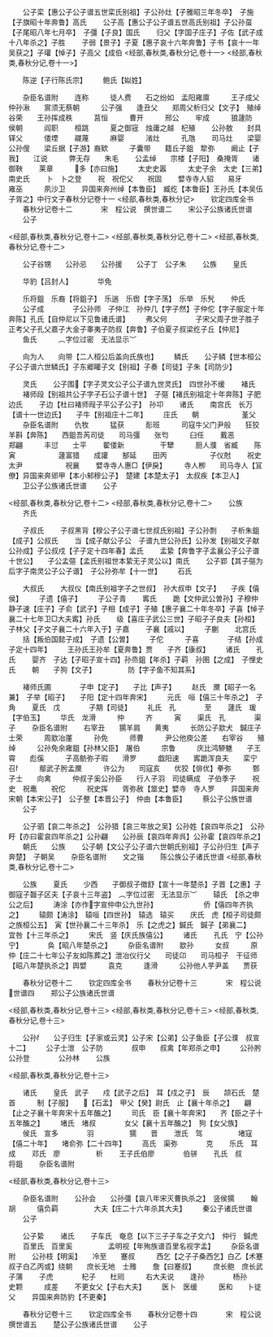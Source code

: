 <!-- { "loadSidebar": true } -->
　　公子栾【惠公子公子谱五世栾氏别祖】子公孙灶【子雅昭三年冬卒】　子施【子旗昭十年奔鲁】高氏
　　公子高【惠公子公子谱五世高氏别祖】子公孙虿【子尾昭八年七月卒】　子彊【子良】国氏
　　归父【字国子庄子】子佐【武子成十八年杀之】子胜
　　子弱【景子】子夏【惠子哀十六年奔鲁】子书【哀十一年吴获之】子瓘【悼子】子高父【成伯
<经部,春秋类,春秋分记,卷十一>
<经部,春秋类,春秋分记,卷十一>】

　　陈逆【子行陈氏宗】
　　鲍氏【姒姓】

　　杂臣名谱附
　　连称　　　徒人费　　石之纷如　孟阳雍廪　　　王子成父　仲孙湫　　賔须无蔡朝　　　公子强　　逢丑父　　郑周父析归父【文子】　殖绰　　　谷荣　　王孙挥成秩　　　莒恒　　　曹开　　　邢公
　　牢成　　　狼蘧防　　侯朝　　　阎职
　　桓跳　　　夏之御宼　烛庸之越　杞殖
　　公孙敖　　封具　　　铎父　　　偻堙
　　鬷蔑　　　麻婴　　　渻灶　　　孔虺
　　司马灶　　梁婴　　　公孙傁　　梁丘据【子游】裔欵　　　子囊带　　籍丘子鉏　犂弥
　　阚止【子我】　　江说　　　弊无存　　朱毛
　　公孟绰　　宗楼【子阳】　桑掩胥　　诸御鞅
　　莱章　　　多【亦曰施】
　　太史史嚣　　　太史子余　太史【三弟】　　南史氏
　　卜　卜之登
　　祝　祝佗父　　祝固
　　嬖寺寺人貂　　易牙　　　雍巫　　　夙沙卫
　　异国来奔州绰【本鲁臣】　臧纥【本鲁臣】王孙氏【本吴伍子胥之】中行文子春秋分记卷十一
<经部,春秋类,春秋分记>
　　钦定四库全书
　　春秋分记卷十二　　　　宋　程公说　撰世谱二
　　宋公子公族诸氏世谱
　　公子

<经部,春秋类,春秋分记,卷十二>
<经部,春秋类,春秋分记,卷十二>
<经部,春秋类,春秋分记,卷十二>

　　公子谷甥　　公孙忌　　公孙援　　公子丁　公子朱
　　公族
　　皇氏



　　华豹【吕封人】　　　　华免

　　乐将鉏　乐裔【将鉏子】　乐遄　乐辔【字子荡】　乐举　乐髠
　　仲氏
　　公子成　　　　子公孙师　子仲江　孙仲几【字子然】子仲佗【字子服定十年奔陈】孔氏【自仲尼以下见鲁诸氏谱】
　　弗父何　　　　子宋父周子世子胜子正考父子孔父嘉子大金子睾夷子防叔【奔鲁】子伯夏子叔梁纥子丘【仲尼】
　　鱼氏　　　︵字位过密　无法显示︶

　　向为人　　向带【二人桓公后盖向氏族也】
　　鳞氏
　　公子鳞【世本桓公子公子谱六世鳞氏】子东郷矔子文【别祖】子奏【司徒】子朱【司防少】

　　灵氏
　　公子围【字子灵文公子公子谱九世灵氏】　四世孙不缓
　　褚氏
　　褚师段【别祖共公子字子石公子谱十世】　子彄【褚氏别祖定十年奔陈】子肥边氏
　　子边【杜曰褚师叚子平公子公子】　孙卭
　　诸氏
　　南宫氏　长万【谱十一世边氏】　　子牛【别祖庄十二年】
　　庄氏　　朝　　　　　　堇父
　　杂臣名谱附
　　仇牧　　　猛获　　　耏班　　　司寇牛父门尹般　　狂狡　　　羊斟【奔陈】　　西鉏吾芮司徒　　司马彊　　张匄　　　臼任
　　戴恶　　　　　　郑翩　　　丰愆　　士平
　　翟偻新　　　　　干犫　　　厨人濮　省臧
　　陈寅　　　　　　蘧富猎　　成讙　　郜延
　　田丙　　　　　　子仪尅
　　祝史太尹　　　　　　祝襄
　　嬖寺寺人惠□【伊戾】　　　寺人栁　　司马寺人【冝僚】异国来奔郳甲【本小邾穆公子】　楚建【本楚太子】　太叔疾【本卫人】
　　卫公子公族诸氏世谱
　　公子

<经部,春秋类,春秋分记,卷十二>
<经部,春秋类,春秋分记,卷十二>
　　公族
　　齐氏

　　子叔氏
　　子叔黑背【穆公子公子谱七世叔氏别祖】子公孙剽　　子析朱鉏【成子】公叔氏
　　当【成子献公子公　子谱九世公孙氏】公孙发【别祖文子献公孙成】子公叔戍【子子定十四年春】孟氏
　　孟絷【奔鲁字子孟襄公子公子谱十世公】　　子公孟彄【孟氏别祖世本絷无子灵公以】南氏
　　公子郢【其子彄为后字子南灵公子公子谱】　子公孙弥牟【十一世】
　　石氏

　　大叔氏
　　大叔仪【南氏别祖字子之世叔】　孙大叔申【文子】　　子疾【僖侯】
　　子遗【僖子】
　　子公子青
　　寗氏
　　跪【文仲武公曽孙】子穆仲静子速【庄子】子俞【武子】子相【成子】子殖【惠子襄二十年冬卒】子喜【悼子襄二十七年卫□大夫寗】孙氏
　　级【喜庄子武公三世】子昭子子良夫【孙桓】子林父【子文子襄二十六年入于】子嘉
　　子襄【戚以】
　　子蒯
　　北宫氏
　　括【叛伯国懿子成】　子遗【公曽】
　　子佗　　　子喜　　　　子结【孙成子定十四年】
　　王孙氏王孙牟【夏奔鲁】贾　　子齐【康叔】
　　诸氏
　　孔氏
　　婴齐　子达【子昭子宣十四】孙烝鉏【年杀】子羁　孙圉【之成】　子悝史氏
　　朝　　子狗【文子】　　　　　防【字子鱼不知其系】

　　褚师氏圃　　　　子申【定子】　　子比【声子】
　　赵氏　黡【昭子一名兼】　子举【昭子】　　子阳【定十四年奔宋】
　　元氏　咺【僖三十年杀之】　子角
　　夏氏　戊　　　　子期【司徒】
　　礼氏　孔　　　　至
　　蘧氏　瑗【字伯玉】
　　华氏　龙滑　　　仲　　　齐　　　寅
　　渠氏　孔　　　　渠子
　　杂臣名谱附
　　右宰丑　　獳羊肩　　黄夷　　　长防公子歂犬　鍼庄子　　士荣　　　周歂冶厪　　　孙免　　　师曹　　　尹公他庾公差　　右宰谷　　殖绰　　　公孙免余雍鉏【孙林父臣】　屠伯　　　宗鲁　　　庆比鸿駵魋　　子王霄　　彪傒　　　子高鲂弥子瑕　　滑罗　　　戯阳速　　寗跪浑良夫　　栾宁　　　召　　　鄢武子肹孟黡　　　许公为　　司寇亥　　优狡【俳优】拳弥　　　鄄子士　　向禽　　　仲叔子奚公孙臣　　行人子羽　司徒瞒成　子伯季子
　　祝史　祝鼃　　祝佗　　　祝史挥　　胥弥赦【筮史】嬖寺　寺人罗
　　异国来奔宋朝【本宋公子】　公子整【本晋公子】　仲由【本鲁臣】
　　蔡公子公族世谱
　　公子

　　公子驷【哀二年杀之】　公孙猎【哀三年放之吴】公孙姓【哀四年杀之】　公孙盱【亦曰霍哀四年杀之】公孙翩　　公孙辰【哀四年奔呉】公孙霍【哀四年杀之】
　　朝氏　　公族
　　公子朝【文公子公子谱六世朝氏别祖】子公孙归生【声子奔楚】　子朝吴
　　杂臣名谱附
　　文之锴
　　陈公族公子诸氏世谱
<经部,春秋类,春秋分记,卷十二>

　　公族
　　夏氏
　　少西　　子御叔子徴舒【宣十一年楚杀】子晋【之惠】子御寇子齧子区夫【子哀十三年盗】　︵字位过密　无法显示︶
　　辕氏　【杀之申公之后】
　　涛涂【亦作字宣仲申公九世孙】　　　　　　　侨【僖四年齐执之】
　　辕颇【涛涂】　辕咺【四世孙】　辕选　辕买
　　庆氏　虎【桓子司徒颇之族桓公五】　寅【世孙襄二十三年杀】　乐【之虎之】鍼氏　鍼子【弟襄二】　　宜咎【十三年杀之】
　　宋氏　竖【庆氏族僖公】
　　诸氏
　　孔氏　宁【公孙宁】　　　　奂【昭八年楚杀之】
　　杂臣名谱附
　　歂孙　　　女叔　　　原仲【庄二十七年公子友如陈葬之】泄冶仪行父　　司徒卬　　司马桓子　干征师【昭八年楚执杀之】舆嬖　　　袁克　　　逢滑　　　公孙他人芋尹盖　　贾获

　　春秋分记卷十二
　　钦定四库全书
　　春秋分记卷十三　　　　宋　程公说　世谱四
　　郑公子公族诸氏世谱

<经部,春秋类,春秋分记,卷十三>
<经部,春秋类,春秋分记,卷十三>
<经部,春秋类,春秋分记,卷十三>

　　公孙　　公子归生【子家或云灵】公子宋【公弟】公子鱼臣【子公濮　叔宣十二】
　　公子士泄　公子防　　　　叔申　　叔禽【年郑杀之申】
　　公孙肹　　公孙登　　　　公孙林
　　公族

<经部,春秋类,春秋分记,卷十三>

　　诸氏
　　皇氏　武子　　戍【武子之后】　耳【戍之子】　辰　　颉石氏　楚　　　首　　　制【子服】　　【石盂】　甲父【癸】尉氏　止【襄十年杀之】　　翩【止之子襄十年奔宋十五年醢之】
　　司氏　臣【襄十年奔宋】　　齐【臣之子十五年醢之】
　　堵氏　堵叔　　　　女父【襄十五年醢之】　狗【女父族】
　　侯氏　宣多　　　　羽　　　　　獳　　晋
　　泄氏　驾　　　　　堵寇【僖二十年】　　堵俞弥【二十四年】
　　高氏　渠弥　　　　克
　　乐氏　耳　　　　　成
　　邓氏　廖　　　　　析
　　王子氏伯廖　　　　伯骈
　　孔氏　叔　　　　　将鉏
　　杂臣名谱附

<经部,春秋类,春秋分记,卷十三>

　　杂臣名谱附
　　公孙会　　公孙彊【哀八年宋灭曹执杀之】　竖侯獳
　　翰胡　　　僖负羁　　　　　大夫【庄二十六年杀其大夫】
　　秦公子诸氏世谱
　　公子

　　公子絷
　　诸氏
　　子车氏　奄息【以下三子子车之子文六】　仲行　鍼虎
　　百里氏　百里奚　　　　　孟明视【年殉族谱百里名视字孟】
　　杂臣名谱附
　　公孙枝【明奚】　　冷至　　蹇叔　　　西乞【之子子桑西乞】白乙【术蹇叔子白乙丙或】绕朝　　庶长无地　士雃
　　詹【曰蹇叔】　　　庶长鲍　庶长武　　子蒲
　　子虎　　　　杞子　　杜囘　　　右大夫说
　　逢孙　　　　杨孙　　史颗　　　成差
　　不更女父【子右大夫】
　　医卜　医缓　　　医和　　卜徒父
　　异国来奔防豹【不更秦】

　　春秋分记卷十三
　　钦定四库全书
　　春秋分记卷十四　　　　宋　程公说　撰世谱五
　　楚公子公族诸氏世谱
　　公子

